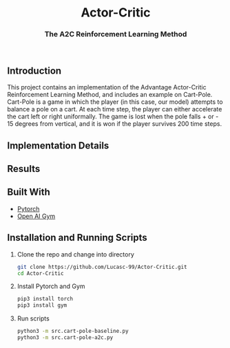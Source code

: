 
<p align="center">
  <h1 align="center">Actor-Critic</h1>
  <h3 align="center">The A2C Reinforcement Learning Method</h3>
</p>
<br />



<!-- ABOUT THE PROJECT -->
## Introduction
This project contains an implementation of the Advantage Actor-Critic Reinforcement Learning Method, and includes an example on Cart-Pole.
Cart-Pole is a game in which the player (in this case, our model) attempts to balance a pole on a cart. At each time step, the player can either accelerate the cart left or right uniformally. The game is lost when the pole falls + or - 15 degrees from vertical, and it is won if the player survives 200 time steps. 

## Implementation Details



<!-- Results -->
## Results

## Built With

* [Pytorch](https://pytorch.org/)
* [Open AI Gym](https://gym.openai.com/)


<!-- Usage -->

## Installation and Running Scripts

1. Clone the repo and change into directory
   ```sh
   git clone https://github.com/Lucasc-99/Actor-Critic.git
   cd Actor-Critic
   ```
   
2. Install Pytorch and Gym
   ```sh
   pip3 install torch
   pip3 install gym
   ```
 
3. Run scripts
   ```sh
   python3 -m src.cart-pole-baseline.py
   python3 -m src.cart-pole-a2c.py
   ```

